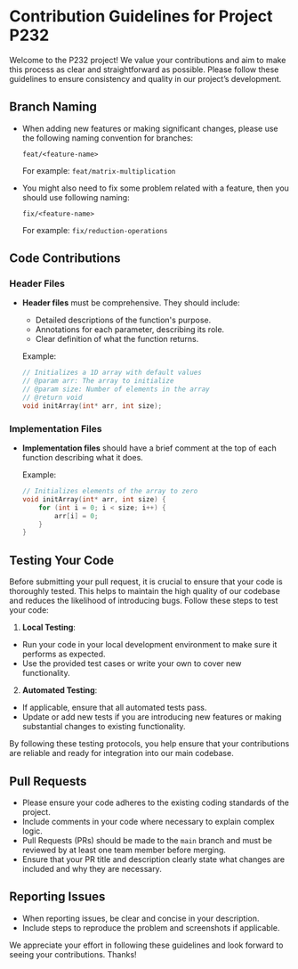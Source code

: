 # Contribution Guidelines for Project P232

Welcome to the P232 project! We value your contributions and aim to make this process as clear and straightforward as possible. Please follow these guidelines to ensure consistency and quality in our project’s development.

## Branch Naming
- When adding new features or making significant changes, please use the following naming convention for branches:
  ```
  feat/<feature-name>
  ```
  For example: `feat/matrix-multiplication`


- You might also need to fix some problem related with a feature, then you should use following naming:
  ```
  fix/<feature-name>
  ```
  For example: `fix/reduction-operations`
## Code Contributions
### Header Files
- **Header files** must be comprehensive. They should include:
  - Detailed descriptions of the function's purpose.
  - Annotations for each parameter, describing its role.
  - Clear definition of what the function returns.

  Example:
  ```c
  // Initializes a 1D array with default values
  // @param arr: The array to initialize
  // @param size: Number of elements in the array
  // @return void
  void initArray(int* arr, int size);
  ```

### Implementation Files
- **Implementation files** should have a brief comment at the top of each function describing what it does.

  Example:
  ```c
  // Initializes elements of the array to zero
  void initArray(int* arr, int size) {
      for (int i = 0; i < size; i++) {
          arr[i] = 0;
      }
  }
  ```

## Testing Your Code

Before submitting your pull request, it is crucial to ensure that your code is thoroughly tested. This helps to maintain the high quality of our codebase and reduces the likelihood of introducing bugs. Follow these steps to test your code:

1. **Local Testing**:
  - Run your code in your local development environment to make sure it performs as expected.
  - Use the provided test cases or write your own to cover new functionality.

2. **Automated Testing**:
  - If applicable, ensure that all automated tests pass.
  - Update or add new tests if you are introducing new features or making substantial changes to existing functionality.

By following these testing protocols, you help ensure that your contributions are reliable and ready for integration into our main codebase.

## Pull Requests
- Please ensure your code adheres to the existing coding standards of the project.
- Include comments in your code where necessary to explain complex logic.
- Pull Requests (PRs) should be made to the `main` branch and must be reviewed by at least one team member before merging.
- Ensure that your PR title and description clearly state what changes are included and why they are necessary.

## Reporting Issues
- When reporting issues, be clear and concise in your description.
- Include steps to reproduce the problem and screenshots if applicable.

We appreciate your effort in following these guidelines and look forward to seeing your contributions. Thanks!
